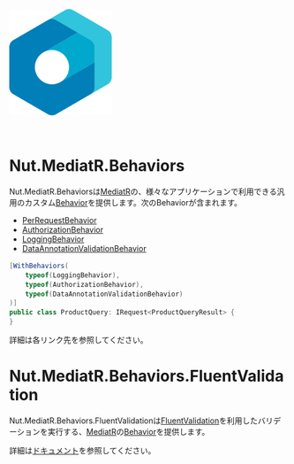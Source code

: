 <img src="./assets/logo/logo.svg" alt="logo" height="192px" style="margin-bottom:2rem;" />

# Nut.MediatR.Behaviors

Nut.MediatR.Behaviorsは[MediatR]の、様々なアプリケーションで利用できる汎用のカスタム[Behavior](https://github.com/jbogard/MediatR/wiki/Behaviors)を提供します。次のBehaviorが含まれます。

- [PerRequestBehavior](./docs/PerRequestBehavior.md)
- [AuthorizationBehavior](./docs/AuthorizationBehavior.md)
- [LoggingBehavior](./docs/LoggingBehavior.md)
- [DataAnnotationValidationBehavior](./docs/DataAnnotationValidationBehavior.md)

```cs
[WithBehaviors(
    typeof(LoggingBehavior),
    typeof(AuthorizationBehavior),
    typeof(DataAnnotationValidationBehavior)
)]
public class ProductQuery: IRequest<ProductQueryResult> {
}
```

詳細は各リンク先を参照してください。

# Nut.MediatR.Behaviors.FluentValidation

Nut.MediatR.Behaviors.FluentValidationは[FluentValidation]を利用したバリデーションを実行する、[MediatR]の[Behavior](https://github.com/jbogard/MediatR/wiki/Behaviors)を提供します。

詳細は[ドキュメント](./docs/FluentValidationBehavior.md)を参照してください。

[MediatR]:https://github.com/jbogard/MediatR
[FluentValidation]:https://fluentvalidation.net/